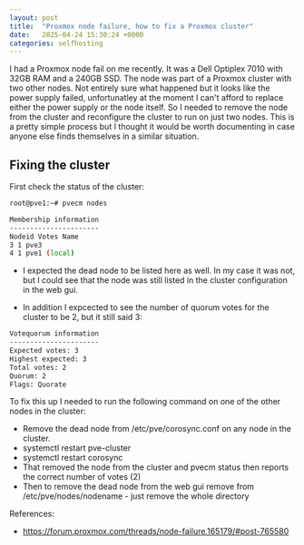 ```yaml
---
layout: post
title:  "Proxmox node failure, how to fix a Proxmox cluster"
date:   2025-04-24 15:30:24 +0000
categories: selfhosting
---
```


I had a Proxmox node fail on me recently.  It was a Dell Optiplex 7010 with 32GB RAM and a 240GB SSD.  The node was part of a Proxmox cluster with two other nodes.  Not entirely sure what happened but it looks like the power supply failed, unfortunatley at the moment I can't afford to replace either the power supply or the node itself.  So I needed to remove the node from the cluster and reconfigure the cluster to run on just two nodes.  This is a pretty simple process but I thought it would be worth documenting in case anyone else finds themselves in a similar situation.    

## Fixing the cluster


First check the status of the cluster:

```bash
root@pve1:~# pvecm nodes

Membership information
----------------------
Nodeid Votes Name
3 1 pve3
4 1 pve1 (local)
```

- I expected the dead node to be listed here as well.  In my case it was not, but I could see that the node was still listed in the cluster configuration in the web gui.

- In addition I expcected to see the number of quorum votes for the cluster to be 2, but it still said 3:

```bash
Votequorum information
----------------------
Expected votes: 3
Highest expected: 3
Total votes: 2
Quorum: 2
Flags: Quorate 
```


To fix this up I needed to run the following command on one of the other nodes in the cluster:

- Remove the dead node from /etc/pve/corosync.conf on any node in the cluster.
- systemctl restart pve-cluster
- systemctl restart corosync
- That removed the node from the cluster and pvecm status then reports the correct number of votes (2)
- Then to remove the dead node from the web gui remove from /etc/pve/nodes/nodename - just remove the whole directory

References:
- https://forum.proxmox.com/threads/node-failure.165179/#post-765580 